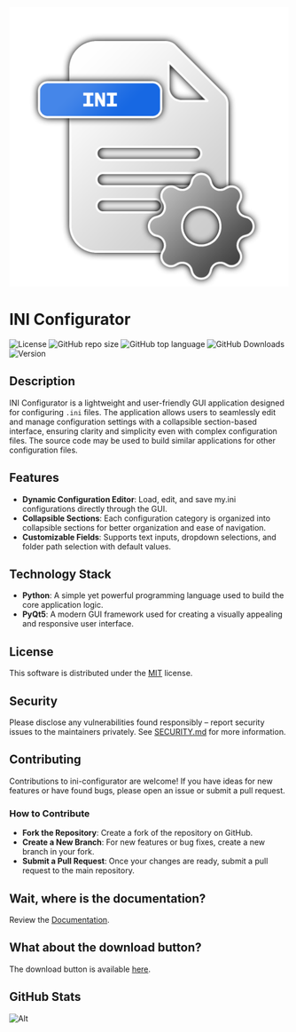 <p align="center"><img src="src/icons/icon.png" /></p>

#  INI Configurator
![License](https://img.shields.io/github/license/LaswitchTech/ini-configurator?style=for-the-badge)
![GitHub repo size](https://img.shields.io/github/repo-size/LaswitchTech/ini-configurator?style=for-the-badge&logo=github)
![GitHub top language](https://img.shields.io/github/languages/top/LaswitchTech/ini-configurator?style=for-the-badge)
![GitHub Downloads](https://img.shields.io/github/downloads/LaswitchTech/ini-configurator/total?style=for-the-badge)
![Version](https://img.shields.io/github/v/release/LaswitchTech/ini-configurator?label=Version&style=for-the-badge)

## Description
INI Configurator is a lightweight and user-friendly GUI application designed for configuring ``.ini`` files. The application allows users to seamlessly edit and manage configuration settings with a collapsible section-based interface, ensuring clarity and simplicity even with complex configuration files. The source code may be used to build similar applications for other configuration files.

## Features
  - **Dynamic Configuration Editor**: Load, edit, and save my.ini configurations directly through the GUI.
  - **Collapsible Sections**: Each configuration category is organized into collapsible sections for better organization and ease of navigation.
  - **Customizable Fields**: Supports text inputs, dropdown selections, and folder path selection with default values.

## Technology Stack
  - **Python**: A simple yet powerful programming language used to build the core application logic.
  - **PyQt5**: A modern GUI framework used for creating a visually appealing and responsive user interface.

## License
This software is distributed under the [MIT](LICENSE) license.

## Security
Please disclose any vulnerabilities found responsibly – report security issues to the maintainers privately. See [SECURITY.md](SECURITY.md) for more information.

## Contributing
Contributions to ini-configurator are welcome! If you have ideas for new features or have found bugs, please open an issue or submit a pull request.

### How to Contribute
  - **Fork the Repository**: Create a fork of the repository on GitHub.
  - **Create a New Branch**: For new features or bug fixes, create a new branch in your fork.
  - **Submit a Pull Request**: Once your changes are ready, submit a pull request to the main repository.

## Wait, where is the documentation?
Review the [Documentation](https://laswitchtech.com/en/blog/projects/ini-configurator/index).

## What about the download button?
The download button is available [here](https://github.com/LaswitchTech/ini-configurator/releases/latest/download/Configurator.exe).

## GitHub Stats
![Alt](https://repobeats.axiom.co/api/embed/4b4113082c2e1cadf91ac1ed8e0e45c4e4f52eaa.svg "Repobeats analytics image")
